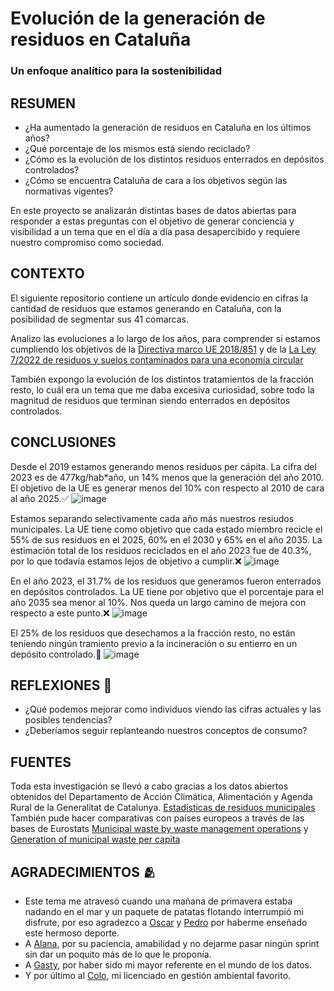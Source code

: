 # Evolución de la generación de residuos en Cataluña
### Un enfoque analítico para la sostenibilidad

## RESUMEN
- ¿Ha aumentado la generación de residuos en Cataluña en los últimos años?
- ¿Qué porcentaje de los mismos está siendo reciclado?
- ¿Cómo es la evolución de los distintos residuos enterrados en depósitos controlados?
- ¿Cómo se encuentra Cataluña de cara a los objetivos según las normativas vigentes? 

En este proyecto se analizarán distintas bases de datos abiertas para responder a estas preguntas con el objetivo de generar conciencia y visibilidad a un tema que en el día a día pasa desapercibido y requiere nuestro compromiso como sociedad.

## CONTEXTO
El siguiente repositorio contiene un artículo donde evidencio en cifras la cantidad de residuos que estamos generando en Cataluña, con la posibilidad de segmentar sus 41 comarcas. 

Analizo las evoluciones a lo largo de los años, para comprender si estamos cumpliendo los objetivos de la [Directiva marco UE 2018/851](https://www.boe.es/buscar/doc.php?id=DOUE-L-2018-80998) y de la [La Ley 7/2022 de residuos y suelos contaminados para una economía circular](https://www.boe.es/buscar/act.php?id=BOE-A-2022-5809#a4)

También expongo la evolución de los distintos tratamientos de la fracción resto, lo cuál era un tema que me daba excesiva curiosidad, sobre todo la magnitud de residuos que terminan siendo enterrados en depósitos controlados. 

## CONCLUSIONES
Desde el 2019 estamos generando menos residuos per cápita. La cifra del 2023 es de 477kg/hab*año, un 14% menos que la generación del año 2010. 
El objetivo de la UE es generar menos del 10% con respecto al 2010 de cara al año 2025.✅
![image](https://github.com/user-attachments/assets/27c850f0-cdd3-4b0b-9735-3718d1f33a6e)

Estamos separando selectivamente cada año más nuestros resiudos municipales. La UE tiene como objetivo que cada estado miembro recicle el 55% de sus residuos en el 2025, 60% en el 2030 y 65% en el año 2035. 
La estimación total de los residuos reciclados en el año 2023 fue de 40.3%, por lo que todavía estamos lejos de objetivo a cumplir.❌
![image](https://github.com/user-attachments/assets/723ba3eb-f25c-4e12-a410-74e63244665c)

En el año 2023, el 31.7% de los residuos que generamos fueron enterrados en depósitos controlados. La UE tiene por objetivo que el porcentaje para el año 2035 sea menor al 10%. 
Nos queda un largo camino de mejora con respecto a este punto.❌
![image](https://github.com/user-attachments/assets/692fdcfb-6e29-4293-a4cc-6fead9ec75b1)

El 25% de los residuos que desechamos a la fracción resto, no están teniendo ningún tramiento previo a la incineración o su entierro en un depósito controlado.🥲
![image](https://github.com/user-attachments/assets/ab4372b0-8312-4209-9766-f684a37768c3)

## REFLEXIONES 🤔
- ¿Qué podemos mejorar como individuos viendo las cifras actuales y las posibles tendencias? 
- ¿Deberíamos seguir replanteando nuestros conceptos de consumo?

## FUENTES
Toda esta investigación se llevó a cabo gracias a los datos abiertos obtenidos del Departamento de Acción Climática, Alimentación y Agenda Rural de la Generalitat de Catalunya. [Estadísticas de residuos municipales](https://analisi.transparenciacatalunya.cat/Medi-Ambient/Estad-stiques-de-residus-municipals/69zu-w48s/about_data)
También pude hacer comparativas con países europeos a través de las bases de Eurostats [Municipal waste by waste management operations](https://ec.europa.eu/eurostat/databrowser/view/env_wasmun/default/table?lang=en) y [Generation of municipal waste per capita](https://ec.europa.eu/eurostat/databrowser/view/cei_pc031/default/table?lang=en)

## AGRADECIMIENTOS 🫂
- Este tema me atravesó cuando una mañana de primavera estaba nadando en el mar y un paquete de patatas flotando interrumpió mi disfrute, por eso agradezco a [Oscar](https://www.linkedin.com/in/oscar-trabado-rius-2b231419b/) y [Pedro](https://www.linkedin.com/in/pedro-baldantoni-3887a5248/) por haberme enseñado este hermoso deporte.
- A [Alana](https://www.linkedin.com/in/alanal-olivieri-rincon/), por su paciencia, amabilidad y no dejarme pasar ningún sprint sin dar un poquito más de lo que le proponía.
- A [Gasty](https://www.linkedin.com/in/gastonpena/), por haber sido mi mayor referente en el mundo de los datos.
- Y por último al [Colo](https://www.linkedin.com/in/santiago-betervide-9458b3161/), mi licenciado en gestión ambiental favorito.
